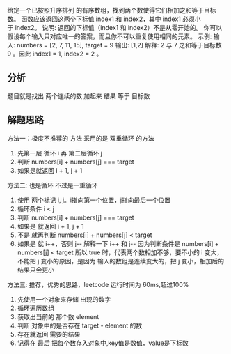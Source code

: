 给定一个已按照升序排列 的有序数组，找到两个数使得它们相加之和等于目标数。
函数应该返回这两个下标值 index1 和 index2，其中 index1 必须小于 index2。
说明:
返回的下标值（index1 和 index2）不是从零开始的。
你可以假设每个输入只对应唯一的答案，而且你不可以重复使用相同的元素。
示例:
输入: numbers = [2, 7, 11, 15], target = 9
输出: [1,2]
解释: 2 与 7 之和等于目标数 9 。因此 index1 = 1, index2 = 2 。

## 分析
  题目就是找出 两个连续的数 加起来 结果 等于 目标数
## 解题思路
方法一：极度不推荐的 方法 采用的是 双重循环 的方法
  1. 先第一层 循环 i 再 第二层循环 j 
  2. 判断 numbers[i] + numbers[j] === target
  3. 如果是就返回 i + 1, j + 1
   
方法二: 也是循环 不过是一重循环
  1. 使用 两个标记 i, j。i指向第一个位置，j指向最后一个位置
  2. 循环条件 i < j
  3. 判断 numbers[i] + numbers[j] === target
  4. 如果是 就返回 i + 1, j + 1
  5. 不是 就再判断 numbers[i] + numbers[j] < target
  6. 如果是 就 i++，否则 j--
  解释一下 i++ 和 j-- 
  因为判断条件是 numbers[i] + numbers[j] < target
  所以 true 时，代表两个数相加不够，要不小的 i 变大，不能把 j 变小的原因，是因为 输入的数组是连续变大的，把 j 变小，相加后的结果只会更小

方法三: 推荐，优秀的思路，leetcode 运行时间为 60ms,超过100%
  1. 先使用一个对象来存储 出现的数字
  2. 循环遍历数组
  3. 获取出当前的 那个数 element
  4. 判断 对象中的是否存在 target - element 的数
  5. 存在就返回 需要的结果
  6. 记得在 最后 把每个数存入对象中,key值是数值，value是下标数